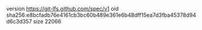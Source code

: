 version https://git-lfs.github.com/spec/v1
oid sha256:e8bcfadb76e4161cb3bc60b489e361e6b48dff15ea7d3fba45378d94d6c3d357
size 22066
